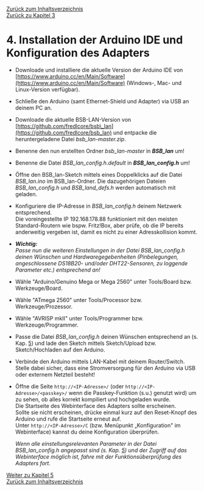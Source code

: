 [Zurück zum Inhaltsverzeichnis](inhaltsverzeichnis.md)  
[Zurück zu Kapitel 3](kap03.md)  
    

# 4. Installation der Arduino IDE und Konfiguration des Adapters #

-   Downloade und installiere die aktuelle Version der Arduino IDE von
    [https://www.arduino.cc/en/Main/Software](https://www.arduino.cc/en/Main/Software)
    (Windows-, Mac- und Linux-Version verfügbar).

-   Schließe den Arduino (samt Ethernet-Shield und Adapter) via USB an
    deinem PC an.

-   Downloade die aktuelle BSB-LAN-Version von
    [https://github.com/fredlcore/bsb\_lan](https://github.com/fredlcore/bsb_lan)
    und entpacke die heruntergeladene Datei *bsb\_lan-master.zip*.

-   Benenne den nun erstellten Ordner *bsb\_lan-master* in
    ***BSB\_lan*** um!

-   Benenne die Datei *BSB\_lan\_config.h.default* in
    ***BSB\_lan\_config.h*** um!

-   Öffne den BSB\_lan-Sketch mittels eines Doppelklicks auf die Datei
    *BSB\_lan.ino* im BSB\_lan-Ordner. Die dazugehörigen Dateien
    *BSB\_lan\_config.h* und *BSB\_land\_defs.h* werden automatisch mit
    geladen.

-   Konfiguriere die IP-Adresse in *BSB\_lan\_config.h* deinem Netzwerk
    entsprechend.  
    Die voreingestellte IP 192.168.178.88 funktioniert mit den meisten
    Standard-Routern wie bspw. Fritz!Box, aber prüfe, ob die IP bereits
    anderweitig vergeben ist, damit es nicht zu einer Adresskollision
    kommt.

-   ***Wichtig:***  
    *Passe nun die weiteren Einstellungen in der Datei
    BSB\_lan\_config.h deinen Wünschen und Hardwaregegebenheiten
    (Pinbelegungen, angeschlossene DS18B20- und/oder DHT22-Sensoren, zu
    loggende Parameter etc.) entsprechend an!*

-   Wähle \"Arduino/Genuino Mega or Mega 2560\" unter Tools/Board bzw.
    Werkzeuge/Board.

-   Wähle \"ATmega 2560\" unter Tools/Processor bzw.
    Werkzeuge/Prozessor.

-   Wähle \"AVRISP mkII\" unter Tools/Programmer bzw.
    Werkzeuge/Programmer.

-   Passe die Datei *BSB\_lan\_config.h* deinen Wünschen entsprechend an
    (s. Kap. [5](kap05.md)) und lade den Sketch mittels Sketch/Upload
    bzw. Sketch/Hochladen auf den Arduino.

-   Verbinde den Arduino mittels LAN-Kabel mit deinem Router/Switch.
    Stelle dabei sicher, dass eine Stromversorgung für den Arduino via
    USB oder externem Netzteil besteht!

-   Öffne die Seite `http://<IP-Adresse>/` (oder
    `http://<IP-Adresse>/<passkey>/` wenn die Passkey-Funktion (s.u.)
    genutzt wird) um zu sehen, ob alles korrekt kompiliert und
    hochgeladen wurde.  
    Die Startseite des Webinterface des Adapters sollte erscheinen.  
    Sollte sie nicht erscheinen, drücke einmal kurz auf den Reset-Knopf
    des Arduino und rufe die Startseite erneut auf.  
    Unter `http://<IP-Adresse>/C` (bzw. Menüpunkt „Konfiguration" im
    Webinterface) kannst du deine Konfiguration überprüfen.  
    
    *Wenn alle einstellungsrelevanten Parameter in der Datei
    BSB\_lan\_config.h angepasst sind (s. Kap. [5](kap05.md)) und der
    Zugriff auf das Webinterface möglich ist, fahre mit der
    Funktionsüberprüfung des Adapters fort.*

     
     
[Weiter zu Kapitel 5](kap05.md)      
[Zurück zum Inhaltsverzeichnis](inhaltsverzeichnis.md)  

